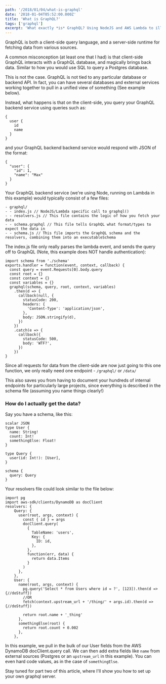 ```yaml
---
path: '/2018/01/04/what-is-graphql'
date: '2018-01-04T05:52:00.000Z'
title: 'What is GraphQL?'
tags: ['graphql']
excerpt: 'What exactly *is* GraphQL? Using NodeJS and AWS Lambda to illustrate an example'
---
```


GraphQL is both a client-side query language, and a server-side runtime for
fetching data from various sources.

A common misconception (at least one that I had) is that client-side GraphQL
interacts with a GraphQL database, and magically brings back data. Similar to
how you would use SQL to query a Postgres database.

This is not the case. GraphQL is not tied to any particular database or backend
API. In fact, you can have several databases and external services working
together to pull in a unified view of something (See example below).

Instead, what happens is that on the client-side, you query your GraphQL backend
service using queries such as:

```
{
  user {
    id
    name
  }
}
```

and your GraphQL backend backend service would respond with JSON of the format:

```
{
  "user": {
    "id": 1,
    "name": "Max"
  }
}
```

Your GraphQL backend service (we're using Node, running on Lambda in this
example) would typically consist of a few files:

```
- graphql/
- - index.js // NodeJS/Lambda specific call to graphql()
- - resolvers.js // This file contains the logic of how you fetch your data
- - schema.graphql // This file tells GraphQL what format/types to expect the data in
- - schema.js // This file imports the GraphQL schema and the resolvers, combining them into an executableSchema
```

The index.js file only really parses the lambda event, and sends the query off
to GraphQL (Note, this example does NOT handle authentication):

```
import schema from './schema'
exports.handler = function(event, context, callback) {
  const query = event.Requests[0].body.query
  const root = {}
  const context = {}
  const variables = {}
  graphql(schema, query, root, context, variables)
    .then(d => {
      callback(null, {
        statusCode: 200,
        headers: {
          'Content-Type': 'application/json',
        },
        body: JSON.stringify(d),
      })
    })
    .catch(e => {
      callback({
        statusCode: 500,
        body: 'WTF?',
      })
    })
}
```

Since all requests for data from the client-side are now just going to this one
function, we only really need one endpoint - `/graphql/` or `/data/`

This also saves you from having to document your hundreds of internal endpoints
for particularly large projects, since everything is described in the schema
file (assuming you name things clearly!)

### How do I actually get the data?

Say you have a schema, like this:

```
scalar JSON
type User {
  name: String!
  count: Int!
  somethingElse: Float!
}

type Query {
  user(id: Int!): [User],
}

schema {
  query: Query
}
```

Your resolvers file could look similar to the file below:

```
import pg
import aws-sdk/clients/DynamoDB as docClient
resolvers: {
    Query: {
      user(root, args, context) {
        const { id } = args
        docClient.query(
          {
            TableName: 'users',
            Key: {
              ID: id,
            },
          },
          function(err, data) {
            return data.Items
          }
        )
      },
    },
    User: {
      name(root, args, context) {
        pg.query('Select * from Users where id = ?', [123]).then(d => {//doStuff})
        //OR
        fetch(context.upstream_url + '/thing/' + args.id).then(d => {//doStuff})

        return root.name + '_thing'
      },
      somethingElse(root) {
        return root.count + 0.002
      },
    },
```

In this example, we pull in the bulk of our User fields from the AWS DynamoDB
docClient.query call. We can then add extra fields like `name` from external
sources (Postgres or an `upstream_url` in this example). You can even hard code
values, as in the case of `somethingElse`.

Stay tuned for part two of this article, where I'll show you how to set up your
own graphql server.
